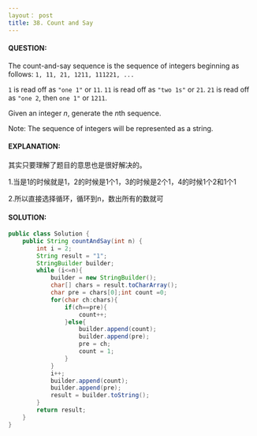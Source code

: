 ```yaml
---
layout： post
title: 38. Count and Say
---
```


#### QUESTION:

The count-and-say sequence is the sequence of integers beginning as follows:
`1, 11, 21, 1211, 111221, ...`

`1` is read off as `"one 1"` or `11`.
`11` is read off as `"two 1s"` or `21`.
`21` is read off as `"one 2`, then `one 1"` or `1211`.

Given an integer *n*, generate the *n*th sequence.

Note: The sequence of integers will be represented as a string.

#### EXPLANATION:

其实只要理解了题目的意思也是很好解决的。

1.当是1的时候就是1，2的时候是1个1，3的时候是2个1，4的时候1个2和1个1

2.所以直接选择循环，循环到n，数出所有的数就可

#### SOLUTION:

```java
public class Solution {
    public String countAndSay(int n) {
        int i = 2;
        String result = "1";
        StringBuilder builder;
        while (i<=n){
            builder = new StringBuilder();
            char[] chars = result.toCharArray();
            char pre = chars[0];int count =0;
            for(char ch:chars){
                if(ch==pre){
                    count++;
                }else{
                    builder.append(count);
                    builder.append(pre);
                    pre = ch;
                    count = 1;
                }
            }
            i++;
            builder.append(count);
            builder.append(pre);
            result = builder.toString();
        }
        return result;
    }
}
```

